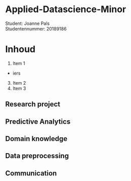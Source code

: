 # Applied-Datascience-Minor
Student: Joanne Pals  
Studentennummer: 20189186

# Inhoud

1. Item 1
- iers
3. Item 2
4. Item 3


## Research project
## Predictive Analytics
## Domain knowledge
## Data preprocessing
## Communication
